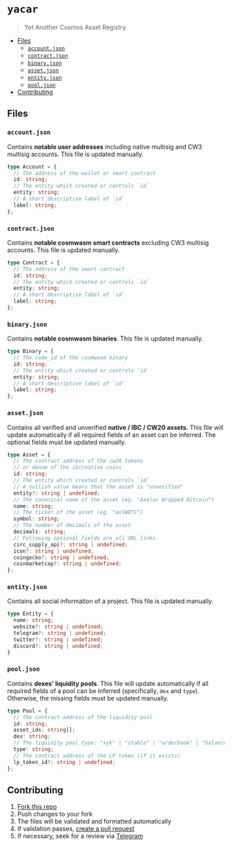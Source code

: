 <!-- omit from toc -->
# `yacar`

> Yet Another Cosmos Asset Registry

- [Files](#files)
  - [`account.json`](#accountjson)
  - [`contract.json`](#contractjson)
  - [`binary.json`](#binaryjson)
  - [`asset.json`](#assetjson)
  - [`entity.json`](#entityjson)
  - [`pool.json`](#pooljson)
- [Contributing](#contributing)

## Files

### `account.json`

Contains **notable user addresses** including native multisig and CW3 multisig accounts. This file is updated manually.

```ts
type Account = {
  // The address of the wallet or smart contract
  id: string;
  // The entity which created or controls `id`
  entity: string;
  // A short descriptive label of `id`
  label: string;
};
```

### `contract.json`

Contains **notable cosmwasm smart contracts** excluding CW3 multisig accounts. This file is updated manually.

```ts
type Contract = {
  // The address of the smart contract
  id: string;
  // The entity which created or controls `id`
  entity: string;
  // A short descriptive label of `id`
  label: string;
};
```

### `binary.json`

Contains **notable cosmwasm binaries**. This file is updated manually.

```ts
type Binary = {
  // The code_id of the cosmwasm binary
  id: string;
  // The entity which created or controls `id`
  entity: string;
  // A short descriptive label of `id`
  label: string;
};
```

### `asset.json`

Contains all verified and unverified **native / IBC / CW20 assets**. This file will update automatically if all required fields of an asset can be inferred. The optional fields must be updated manually.

```ts
type Asset = {
  // The contract address of the cw20 tokens
  // or denom of the ibc/native coins
  id: string;
  // The entity which created or controls `id`
  // A nullish value means that the asset is "unverified"
  entity?: string | undefined;
  // The canonical name of the asset (eg. "Axelar Wrapped Bitcoin")
  name: string;
  // The ticker of the asset (eg. "axlWBTC")
  symbol: string;
  // The number of decimals of the asset
  decimals: string;
  // Following optional fields are all URL links
  circ_supply_api?: string | undefined;
  icon?: string | undefined;
  coingecko?: string | undefined;
  coinmarketcap?: string | undefined;
};
```

### `entity.json`

Contains all social information of a project. This file is updated manually.

```ts
type Entity = {
  name: string;
  website?: string | undefined;
  telegram?: string | undefined;
  twitter?: string | undefined;
  discord?: string | undefined;
}
```

### `pool.json`

Contains **dexes' liquidity pools**. This file will update automatically if all required fields of a pool can be inferred (specifically, `dex` and `type`). Otherwise, the missing fields must be updated manually.

```ts
type Pool = {
  // The contract address of the liquidity pool
  id: string;
  asset_ids: string[];
  dex: string;
  // The liquidity pool type: "xyk" | "stable" | "orderbook" | "balancerV1"
  type: string;
  // The contract address of the LP token (if it exists)
  lp_token_id?: string | undefined;
};
```

## Contributing

1. [Fork this repo](https://github.com/coinhall/yacar/fork)
2. Push changes to your fork
3. The files will be validated and formatted automatically
4. If validation passes, [create a pull request](https://github.com/coinhall/yacar/compare)
5. If necessary, seek for a review via [Telegram](https://t.me/coinhall_org)
